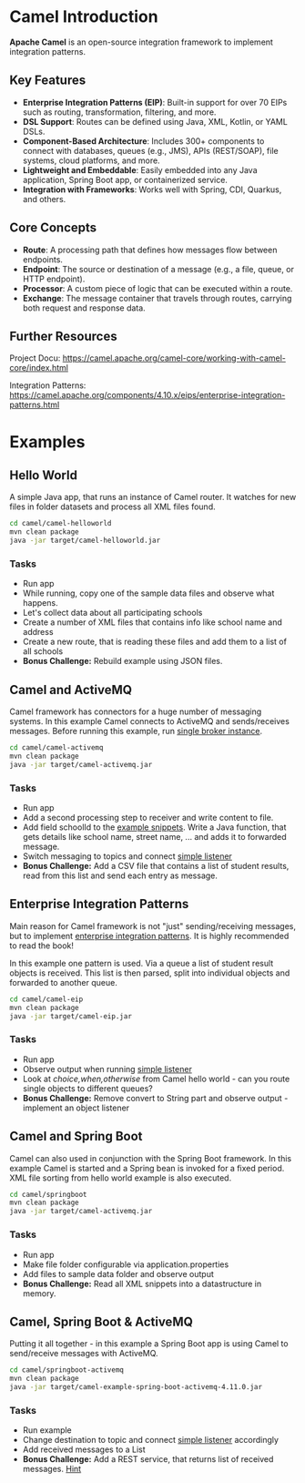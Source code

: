 # Camel Introduction
**Apache Camel** is an open-source integration framework to implement integration patterns.

## Key Features

- **Enterprise Integration Patterns (EIP)**: Built-in support for over 70 EIPs such as routing, transformation, filtering, and more.
- **DSL Support**: Routes can be defined using Java, XML, Kotlin, or YAML DSLs.
- **Component-Based Architecture**: Includes 300+ components to connect with databases, queues (e.g., JMS), APIs (REST/SOAP), file systems, cloud platforms, and more.
- **Lightweight and Embeddable**: Easily embedded into any Java application, Spring Boot app, or containerized service.
- **Integration with Frameworks**: Works well with Spring, CDI, Quarkus, and others.

## Core Concepts

- **Route**: A processing path that defines how messages flow between endpoints.
- **Endpoint**: The source or destination of a message (e.g., a file, queue, or HTTP endpoint).
- **Processor**: A custom piece of logic that can be executed within a route.
- **Exchange**: The message container that travels through routes, carrying both request and response data.

## Further Resources

Project Docu: https://camel.apache.org/camel-core/working-with-camel-core/index.html

Integration Patterns: 
https://camel.apache.org/components/4.10.x/eips/enterprise-integration-patterns.html

# Examples

## Hello World
A simple Java app, that runs an instance of Camel router. It watches for new files in folder datasets and process all XML files found.

```bash
cd camel/camel-helloworld
mvn clean package
java -jar target/camel-helloworld.jar
```

### Tasks
* Run app
* While running, copy one of the sample data files and observe what happens.
* Let's collect data about all participating schools
 * Create a number of XML files that contains info like school name and address
 * Create a new route, that is reading these files and add them to a list of all schools
* __Bonus Challenge:__ Rebuild example using JSON files.

## Camel and ActiveMQ
Camel framework has connectors for a huge number of messaging systems. In this example Camel connects to ActiveMQ and sends/receives messages. Before running this example, run [single broker instance](activemq-examples.md#simple-broker---explore-admin-console).

```bash
cd camel/camel-activemq
mvn clean package
java -jar target/camel-activemq.jar
```

### Tasks
* Run app
* Add a second processing step to receiver and write content to file.
* Add field schoolId to the [example snippets](camel/camel-activemq/sampledata/). Write a Java function, that gets details like school name, street name, ... and adds it to forwarded message.
* Switch messaging to topics and connect [simple listener](java-examples.md#simple-listenerproducer)
* __Bonus Challenge:__ Add a CSV file that contains a list of student results, read from this list and send each entry as message.

## Enterprise Integration Patterns
Main reason for Camel framework is not "just" sending/receiving messages, but to implement [enterprise integration patterns](https://www.enterpriseintegrationpatterns.com/). It is highly recommended to read the book!

In this example one pattern is used. Via a queue a list of student result objects is received. This list is then parsed, split into individual objects and forwarded to another queue.

```bash
cd camel/camel-eip
mvn clean package
java -jar target/camel-eip.jar
```

### Tasks
* Run app
* Observe output when running [simple listener](java-examples.md#simple-listenerproducer)
* Look at _choice,when,otherwise_ from Camel hello world - can you route single objects to different queues?
* __Bonus Challenge:__ Remove convert to String part and observe output - implement an object listener


## Camel and Spring Boot
Camel can also used in conjunction with the Spring Boot framework. In this example Camel is started and a Spring bean is invoked for a fixed period. XML file sorting from hello world example is also executed.

```bash
cd camel/springboot
mvn clean package
java -jar target/camel-activemq.jar
```

### Tasks
* Run app
* Make file folder configurable via application.properties
* Add files to sample data folder and observe output
* __Bonus Challenge:__ Read all XML snippets into a datastructure in memory.

## Camel, Spring Boot & ActiveMQ
Putting it all together - in this example a Spring Boot app is using Camel to send/receive messages with ActiveMQ.

```bash
cd camel/springboot-activemq
mvn clean package
java -jar target/camel-example-spring-boot-activemq-4.11.0.jar
```

### Tasks
* Run example
* Change destination to topic and connect [simple listener](java-examples.md#simple-listenerproducer) accordingly
* Add received messages to a List
* __Bonus Challenge:__ Add a REST service, that returns list of received messages. [Hint](spring-examples.md#rest-converter)